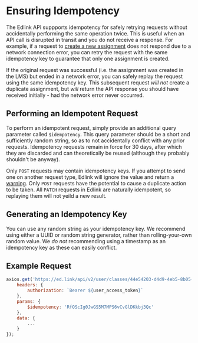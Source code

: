 # Ensuring Idempotency

The Edlink API suppports idempotency for safely retrying requests without accidentally performing the same operation twice. This is useful when an API call is disrupted in transit and you do not receive a response. For example, if a request to [create a new assignment](../../api/v2.0/user/assignments) does not respond due to a network connection error, you can retry the request with the same idempotency key to guarantee that only one assignment is created.

If the original request was successful (i.e. the assignment was created in the LMS) but ended in a network error, you can safely replay the request using the same idempotency key. This subsequent request *will not* create a duplicate assignment, but *will* return the API response you should have received initially - had the network error never occurred.

## Performing an Idempotent Request

To perform an idempotent request, simply provide an additional query parameter called `$idempotency`. This query parameter should be a short and sufficiently random string, so as to not accidentally conflict with any prior requests. Idempotency requests remain in force for 30 days, after which they are discarded and can theoretically be reused (although they probably shouldn't be anyway).

Only `POST` requests may contain idempotency keys. If you attempt to send one on another request type, Edlink will ignore the value and return a [warning](errors-warnings). Only `POST` requests have the potential to cause a duplicate action to be taken. All `PATCH` requests in Edlink are naturally idempotent, so replaying them will not yeild a new result.

## Generating an Idempotency Key

You can use any random string as your idempotency key. We recommend using either a UUID or random string generator, rather than rolling-your-own random value. We *do not* recommending using a timestamp as an idempotency key as these can easily conflict.

## Example Request

```javascript
axios.get('https://ed.link/api/v2/user/classes/44e54203-d4d9-4eb5-8b05-60fd4539100d/assignments', {
	headers: {
		authorization: `Bearer ${user_access_token}`
	},
    params: {
        $idempotency: 'RfOScIg0JwGS5M7MPS6vCvGlDKkbj3Qc'
    },
    data: {
        ...
    }
});
```
